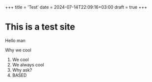 +++
title = 'Test'
date = 2024-07-14T22:09:16+03:00
draft = true
+++

# This is a test site

Hello man

Why we cool

1. We cool
1. We always cool
1. Why ask?
1. BASED
